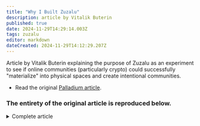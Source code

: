 ```yaml
---
title: "Why I Built Zuzalu"
description: article by Vitalik Buterin
published: true
date: 2024-11-29T14:29:14.003Z
tags: zuzalu
editor: markdown
dateCreated: 2024-11-29T14:12:29.207Z
---
```


Article by Vitalik Buterin explaining the purpose of Zuzalu as an experiment to see if online communities (particularly crypto) could successfully "materialize" into physical spaces and create intentional communities. 
* Read the original [Palladium article](https://www.palladiummag.com/2023/10/06/why-i-built-zuzalu/). 
### The entirety of the original article is reproduced below.
<details>
<summary> Complete article </summary>
  
*Vitalik Buterin is the founder of Ethereum. You can follow him at @vitalik.eth.
13–17 minutes*

We tend to think about physical places, as well as the activities and cultures that come with those places, as being immutable. As an individual, you may have a choice to move to a particular place: to San Francisco for its open and accepting culture or for its AI development scene, to Berlin for the open source hacker culture, or to Asia to be part of a new and rising world.

At the same time, we take all of those features as given, as an exogenous and fixed part of the human world—there are tradeoffs, and you have to choose. But what if this could be different? What if cultures or tribes that have formed online with their own goals and values could materialize offline, and new physical places could grow due to intention rather than random chance?

Ideas like this have floated around online philosophical circles for decades. In 1988, the French sociologist Michel Maffesoli wrote a book called The Time of the Tribes, arguing that the next era will see more agency exercised in groups defined by common interests, rather than common history or blood and soil. More recently, Balaji Srinivasan wrote The Network State, arguing that communities defined by common interests can start off as purely online discussion forums, but then “materialize” into in-person hubs over time. From the perspective of economic democracy, David de Ugarte’s Phyles advocated for cultural and economic collaboration between transnational groups that would coordinate both online and offline.

The virtual transnational community that this author calls home is the crypto space, and it is a unique place from which to view these issues. On the one hand, it is a “tech” industry. The whole space runs on advanced software and mathematics like blockchains and zero-knowledge proofs. Users interact with it through applications that they run on computers and phones that receive data served over the internet.

But it also has plenty of its own unique characteristics. Unlike other tech industries, which typically consolidate around San Francisco or sometimes New York City, crypto has strangely resisted the gravitational pull of geographical centralization. Ethereum is legally based in Switzerland, with a second major entity in Singapore. Many of its developers are in Berlin. Major development teams are based in places such as Romania and Australia. One layer-2 scaling protocol is based in India and another is in China.

In some sense, Ethereum already is one of these digital internet tribes. It already frequently “materializes” through regular conferences that happen in all parts of the world and attract many thousands of people each time. These give participants the opportunity for regular in-person interaction and serendipitous connections without the need to get a U.S. visa or pay sky-high rents. For weeks at a time, the Ethereum community is already shaping human geography to a significant extent, not just responding to it.
The Beginning of Zuzalu

By 2022, I had been thinking about many of these topics for a while. I read and reviewed Balaji Srinivasan’s book on network states, wrote posts about what a crypto city might look like, and explored issues of governance in the context of blockchain-native digital constructs like DAOs. But the discussion seemed like it was remaining too theoretical for too long, and the time seemed ripe for a more practical experiment. And so came the idea for Zuzalu.

Zuzalu was an experiment in taking these ideas to the next level. We already have hacker houses, and hacker houses can last for months or even years, but they usually only fit around ten or twenty people. We already have conferences, and conferences fit thousands of people, but each conference only lasts a week. That is enough time to have serendipitous meetings, but not enough to have connections with true depth. So let’s take one step in both directions: create a pop-up mini-city that houses two hundred people, and lasts for two whole months.

This hits a sweet spot: it’s ambitious enough and different enough from what has already been repeated ad nauseam that we actually learn something, but still light enough that it’s logistically manageable. And it also intentionally does not center any specific vision about how something like this should be done, whether Balaji’s or otherwise.

The work started in January. A team that started with about four people scouted out locations and decided on a resort in Montenegro. The resort is ordinarily quite expensive, but the negotiating power of renting a hundred apartments at once, plus picking an off-season time when the resort is usually empty, pushed the costs much lower.

We invited about a dozen inviters, who in turn invited more people, along with sharing an application form in a few communities: the Ethereum community, with a focus on developers and researchers working on zero-knowledge proofs, the longevity and broader biotech industry, and European rationalists. We also engaged researchers and builders of “the meta:” internet tribes, network states, community building, and governance. By February, the team expanded to about eight people and worked quickly on logistics. It was a challenge but working with an existing resort made it surprisingly manageable.

On March 25th, the event began and the two hundred guests quickly began rolling in. The parts of Zuzalu that were “centrally planned” were available from the start. We cooperated with a local restaurant to make a breakfast buffet based loosely on longevity guru Bryan Johnson’s Blueprint menu. The meals fused Bryan’s ideals of identifying the healthiest possible diet and lifestyle with the needs of practicality, such as sticking to a budget of $15 per person per day.

On the crypto side, the 0xPARC team created Zupass, an identity system based on zero-knowledge proofs that you could use to prove that you were a resident of Zuzalu without revealing which one. This could be used both in-person and online, including to anonymously sign in to applications like Zupoll. Soon after, we turned the balcony of one of the apartments into a gym.

What happened from that point forward, however, was completely bottom-up. A tradition of taking daily morning cold plunges emerged on its own and grew over time. Groups started to independently cook their own food. After a month, we started to have karaoke sessions. In the beginning, the core team organized a meeting room with high-quality audio-visual equipment and created a webpage that any resident could use to permissionlessly book a time slot and make their own event. Soon, residents were creating sub-events and tracks started to emerge.

All in all, it felt like Zuzalu had achieved its core objectives: it brought together a new combination of cultures and it felt like a city.
What Did We Learn?

The “form factor” of two hundred people coming to live in a place for an extended duration really did work. People were willing to come, and those people who came almost universally reported enjoying the experience. This reflected something I also experienced later at a four-day blockchain conference in the Pacific island nation of Palau: the event was deliberately light on sessions and heavy on informal spend-time-together activities, and many attendees reported being very appreciative of the unique form factor.

Over time, the longer duration of Zuzalu succeeded at creating a different mindset. A four-day conference is a break from your life, but a two-month stay is your life. And for at least some people, it turned out that the small but highly focused network effect of a few hundred people who care about the precise thing you care about really can substitute the massive but much more unfocused network effects of the global megacities.

The idea of building and beta-testing a technology inside of a community of dedicated enthusiasts also proved a success. Zupass started off as essentially a clunky piece of hackathon software, but through real-time use and feedback from users, usability quickly and noticeably improved to the point where it became more usable than many multi-year-old blockchain applications. A healthy lifestyle is also a technology—one which works best as a social technology—and this too improved quickly at Zuzalu.

We did not quite reach the goal of developing a less costly and time-consuming version of Bryan Johnson’s extreme longevity lifestyle but we did make significant progress. Technologies that have a heavy cultural component, where new software tools and new human habits are being developed at the same time, are likely a great fit for this approach.

That said, there remain plenty of experiments still left to do. Crypto payments, a long-time dream of the Bitcoin and Ethereum communities, were present but limited. No one even considered governing Zuzalu with a DAO, a decentralized autonomous organization running on a blockchain. A two-hundred-person community lasting for two months was either too short, too small, or both for such a thing to really make sense. But these two dreams are important enough that future experiments, whether run by the Zuzalu community or by independent spinoffs, will undoubtedly make a much more concerted effort to realize them.

Zuzalu also succeeded at being a highly international community: no single country was the source of more than one-third of the attendees; the top two were, unsurprisingly, the United States and China. This diversity was in large part deliberate, an intentional strategy to avoid getting captured by the internal struggles and excesses of any one single national culture. As far as subject areas went, Zuzalu was less diverse: while non-crypto communities were present and appreciated the experience, the Ethereum community was a clear forerunner.

But perhaps this is not a failure: diversity done well is not about equally representing all of society or humanity, it’s about strategically bringing together groups that would otherwise not care for each other and building bridges.
What Questions Remain Unanswered?

What the experiment did less well at was showing a clear picture of where to go from here. Balaji’s The Network State did talk about the multi-century history of small-scale “communistic societies” in the U.S. and elsewhere, but also highlighted a grand geopolitical vision: the Decentralized Movement, a twenty-first-century non-aligned movement that can protect freedom in an unfree and high-conflict world. Perhaps such a movement can even provide a peaceful alternative to the unstable geopolitical bipole of China and the U.S. Zuzalu, however, did not yet feel like something that was actually achieving such a lofty goal.

Many cultural movements—digital nomadism, cryptoanarchy, and others come to mind—excitedly grow at first, but then settle down into becoming part of the global political and cultural landscape. They are stable and even significant, but ultimately not world-changing once they saturate their natural base of enthusiasts. Would “Zuzaluism” meet the same fate? And might it in fact be good to decrease ambitions somewhat and let that happen?

It is easy to argue the case that Zuzaluism in its current form is destined to be fairly niche. The community that is attracted to Zuzalu, while impressive, has clear biases: many of the attendees are young, there were few families with children and those who did come only stayed for a few days, and roughly a third of the attendees were already digital nomads. Thanks to subsidies, many people who were not rich in money were able to come, but they were still quite elite in terms of their social connections.

More broadly, many strands of evidence show that unless faced by a “push factor” as strong as a literal war of conquest taking over one’s land, it is very rare for a demographically significant portion of a previously static population to pick up and move somewhere else. Even in Russia, less than one percent of the population has left the country following the start of the current war. Certainly, many of those who left are Russia’s best and brightest, serving the function of weakening an aggressive power and setting an example to others who might do the same. But it’s also clear that large-scale emigration is still far from a grand solution to major geopolitical problems.

And so this leaves the question: where do we go from here? There are plenty of historical examples of intentionally created, medium-sized, and longer-term gatherings that don’t overturn the world, but still leave a worthy impact. Universities are one good precedent to think about—an ironic precedent, given how many of us a decade ago were enthusiasts of disrupting in-person universities with online MOOC services such as Udacity and Coursera, but an underappreciated precedent nonetheless.

Monasteries are another example; a few years ago, the philosopher Samo Burja asked why there are no monasteries dedicated to perfecting software, given that many software engineers have made enough money and now desire personal spiritual progress. Ultimately, the Zuzalu community does have ambitions that stretch somewhat higher than creating universities and monasteries, even if they are lower than fixing global politics. And in any case, the model that makes sense to apply somewhere new is rarely exactly a carbon copy of any specific thing that came before.

My own prediction is that Zuzalu will in part become a structure that has aspects of universities, monasteries, and digital nomad hubs. But it will also introduce entirely new activities like “incubating” novel technologies, including social technologies, by testing them out within a dedicated community. It will also find its niche in “the meta” by being a gathering spot for the future builders of new physical places and new societies of all kinds. That said, there is a long way to go. Many paths still unexplored or even unknown, and so the journey is just beginning.
</details>



